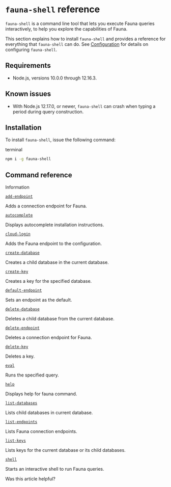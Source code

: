 # `fauna-shell` reference

`fauna-shell` is a command line tool that lets you execute Fauna queries interactively, to help you explore the capabilities of Fauna.

This section explains how to install `fauna-shell` and provides a reference for everything that `fauna-shell` can do. See [Configuration](https://docs.fauna.com/fauna/current/integrations/shell/config) for details on configuring `fauna-shell`.

## [](#requirements)Requirements

-   Node.js, versions 10.0.0 through 12.16.3.
    

## [](#known-issues)Known issues

-   With Node.js 12.17.0, or newer, `fauna-shell` can crash when typing a period during query construction.
    

## [](#installation)Installation

To install `fauna-shell`, issue the following command:

terminal

```bash
npm i -g fauna-shell
```

## [](#command-reference)Command reference

  

Information

[`add-endpoint`](https://docs.fauna.com/fauna/current/integrations/shell/add-endpoint)

Adds a connection endpoint for Fauna.

[`autocomplete`](https://docs.fauna.com/fauna/current/integrations/shell/autocomplete)

Displays autocomplete installation instructions.

[`cloud-login`](https://docs.fauna.com/fauna/current/integrations/shell/cloud-login)

Adds the Fauna endpoint to the configuration.

[`create-database`](https://docs.fauna.com/fauna/current/integrations/shell/create-database)

Creates a child database in the current database.

[`create-key`](https://docs.fauna.com/fauna/current/integrations/shell/create-key)

Creates a key for the specified database.

[`default-endpoint`](https://docs.fauna.com/fauna/current/integrations/shell/default-endpoint)

Sets an endpoint as the default.

[`delete-database`](https://docs.fauna.com/fauna/current/integrations/shell/delete-database)

Deletes a child database from the current database.

[`delete-endpoint`](https://docs.fauna.com/fauna/current/integrations/shell/delete-endpoint)

Deletes a connection endpoint for Fauna.

[`delete-key`](https://docs.fauna.com/fauna/current/integrations/shell/delete-key)

Deletes a key.

[`eval`](https://docs.fauna.com/fauna/current/integrations/shell/eval)

Runs the specified query.

[`help`](https://docs.fauna.com/fauna/current/integrations/shell/help)

Displays help for fauna command.

[`list-databases`](https://docs.fauna.com/fauna/current/integrations/shell/list-databases)

Lists child databases in current database.

[`list-endpoints`](https://docs.fauna.com/fauna/current/integrations/shell/list-endpoints)

Lists Fauna connection endpoints.

[`list-keys`](https://docs.fauna.com/fauna/current/integrations/shell/list-keys)

Lists keys for the current database or its child databases.

[`shell`](https://docs.fauna.com/fauna/current/integrations/shell/shell)

Starts an interactive shell to run Fauna queries.

Was this article helpful?
